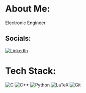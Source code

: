 # About Me:

Electronic Engineer


## Socials:
[![LinkedIn](https://img.shields.io/badge/LinkedIn-%230077B5.svg?logo=linkedin&logoColor=white)](https://linkedin.com/in/https://www.linkedin.com/in/alejandro-rochas-fern%C3%A1ndez-6b9b0b1b8/) 

# Tech Stack:
![C](https://img.shields.io/badge/c-%2300599C.svg?style=flat&logo=c&logoColor=white) ![C++](https://img.shields.io/badge/c++-%2300599C.svg?style=flat&logo=c%2B%2B&logoColor=white) ![Python](https://img.shields.io/badge/python-3670A0?style=flat&logo=python&logoColor=ffdd54) ![LaTeX](https://img.shields.io/badge/latex-%23008080.svg?style=flat&logo=latex&logoColor=white) ![Git](https://img.shields.io/badge/git-%23F05033.svg?style=flat&logo=git&logoColor=white)
